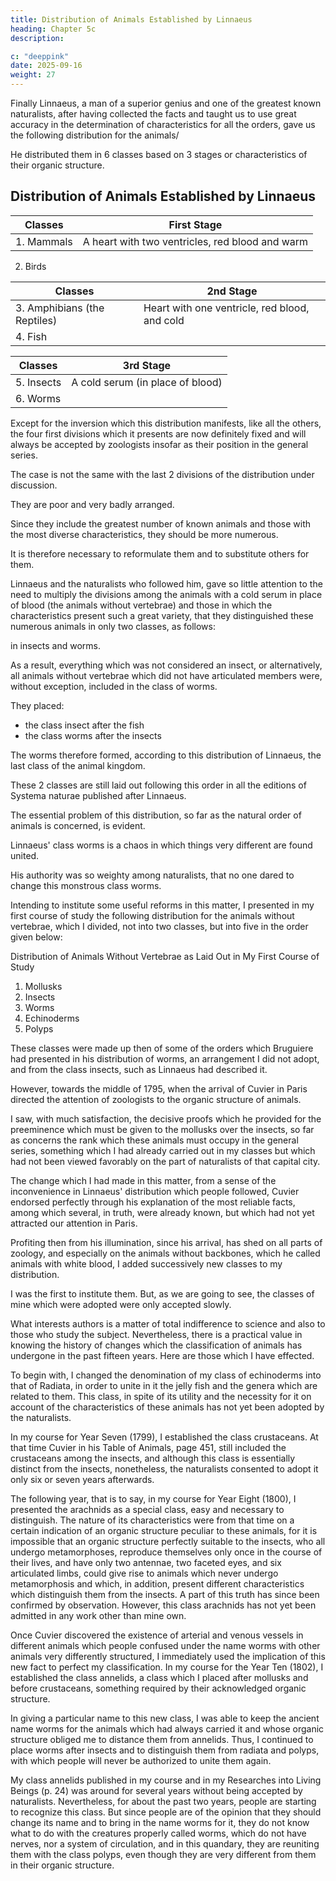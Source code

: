 ```yaml
---
title: Distribution of Animals Established by Linnaeus
heading: Chapter 5c
description: 

c: "deeppink"
date: 2025-09-16
weight: 27
---
```




Finally Linnaeus, a man of a superior genius and one of the greatest known naturalists, after having collected the facts and taught us to use great accuracy in the determination of characteristics for all the orders, gave us the following distribution for the animals/

He distributed them in 6 classes based on 3 stages or characteristics of their organic structure.


## Distribution of Animals Established by Linnaeus

Classes | First Stage
-- | ---
1. Mammals |  A heart with two ventricles, red blood and warm
2. Birds

Classes | 2nd Stage
-- | ---
3. Amphibians (the Reptiles) | Heart with one ventricle, red blood, and cold
4. Fish | | Heart with one ventricle, red blood, and cold

Classes | 3rd Stage
-- | ---
5. Insects | A cold serum (in place of blood)
6. Worms | 


Except for the inversion which this distribution manifests, like all the others, the four first divisions which it presents are now definitely fixed and will always be accepted by zoologists insofar as their position in the general series.

 <!-- And we see that it is the illustrious Swedish naturalist whom we have primarily to thank for this. -->

The case is not the same with the last 2 divisions of the distribution under discussion. 

They are poor and very badly arranged. 

Since they include the greatest number of known animals and those with the most diverse characteristics, they should be more numerous. 

It is therefore necessary to reformulate them and to substitute others for them.

Linnaeus and the naturalists who followed him, gave so little attention to the need to multiply the divisions among the animals with a cold serum in place of blood (the animals without vertebrae) and those in which the characteristics present such a great variety, that they distinguished these numerous animals in only two classes, as follows: 

in insects and worms. 

As a result, everything which was not considered an insect, or alternatively, all animals without vertebrae which did not have articulated members were, without exception, included in the class of worms. 

They placed:
- the class insect after the fish
- the class worms after the insects

The worms therefore formed, according to this distribution of Linnaeus, the last class of the animal kingdom.

These 2 classes are still laid out following this order in all the editions of Systema naturae published after Linnaeus. 

The essential problem of this distribution, so far as the natural order of animals is concerned, is evident.

Linnaeus' class worms is a chaos in which things very different are found united.

His authority was so weighty among naturalists, that no one dared to change this monstrous class worms.

Intending to institute some useful reforms in this matter, I presented in my first course of study the following distribution for the animals without vertebrae, which I divided, not into two classes, but into five in the order given below:


Distribution of Animals Without Vertebrae as Laid Out in My First Course of Study

1. Mollusks
2. Insects
3. Worms
4. Echinoderms
5. Polyps

These classes were made up then of some of the orders which Bruguiere had presented in his distribution of worms, an arrangement I did not adopt, and from the class insects, such as Linnaeus had described it.

However, towards the middle of 1795, when the arrival of Cuvier in Paris directed the attention of zoologists to the organic structure of animals. 

I saw, with much satisfaction, the decisive proofs which he provided for the preeminence which must be given to the mollusks over the insects, so far as concerns the rank which these animals must occupy in the general series, something which I had already carried out in my classes but which had not been viewed favorably on the part of naturalists of that capital city.

The change which I had made in this matter, from a sense of the inconvenience in Linnaeus' distribution which people followed, Cuvier endorsed perfectly through his explanation of the most reliable facts, among which several, in truth, were already known, but which had not yet attracted our attention in Paris.

Profiting then from his illumination, since his arrival, has shed on all parts of zoology, and especially on the animals without backbones, which he called animals with white blood, I added successively new classes to my distribution. 

I was the first to institute them. But, as we are going to see, the classes of mine which were adopted were only accepted slowly.


What interests authors is a matter of total indifference to science and also to those who study the subject. Nevertheless, there is a practical value in knowing the history of changes which the classification of animals has undergone in the past fifteen years. Here are those which I have effected.

To begin with, I changed the denomination of my class of echinoderms into that of Radiata, in order to unite in it the jelly fish and the genera which are related to them. This class, in spite of its utility and the necessity for it on account of the characteristics of these animals has not yet been adopted by the naturalists.

In my course for Year Seven (1799), I established the class crustaceans. At that time Cuvier in his Table of Animals, page 451, still included the crustaceans among the insects, and although this class is essentially distinct from the insects, nonetheless, the naturalists consented to adopt it only six or seven years afterwards.

The following year, that is to say, in my course for Year Eight (1800), I presented the arachnids as a special class, easy and necessary to distinguish. The nature of its characteristics were from that time on a certain indication of an organic structure peculiar to these animals, for it is impossible that an organic structure perfectly suitable to the insects, who all undergo metamorphoses, reproduce themselves only once in the course of their lives, and have only two antennae, two faceted eyes, and six articulated limbs, could give rise to animals which never undergo metamorphosis and which, in addition, present different characteristics which distinguish them from the insects. A part of this truth has since been confirmed by observation. However, this class arachnids has not yet been admitted in any work other than mine own.

Once Cuvier discovered the existence of arterial and venous vessels in different animals which people confused under the name worms with other animals very differently structured, I immediately used the implication of this new fact to perfect my classification. In my course for the Year Ten (1802), I established the class annelids, a class which I placed after mollusks and before crustaceans, something required by their acknowledged organic structure.

In giving a particular name to this new class, I was able to keep the ancient name worms for the animals which had always carried it and whose organic structure obliged me to distance them from annelids. Thus, I continued to place worms after insects and to distinguish them from radiata and polyps, with which people will never be authorized to unite them again.

My class annelids published in my course and in my Researches into Living Beings (p. 24) was around for several years without being accepted by naturalists. Nevertheless, for about the past two years, people are starting to recognize this class. But since people are of the opinion that they should change its name and to bring in the name worms for it, they do not know what to do with the creatures properly called worms, which do not have nerves, nor a system of circulation, and in this quandary, they are reuniting them with the class polyps, even though they are very different from them in their organic structure.

